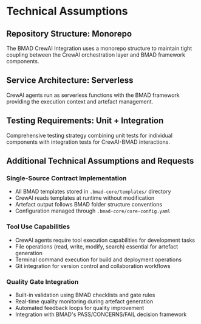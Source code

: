 # Technical Assumptions

## Repository Structure: Monorepo
The BMAD CrewAI Integration uses a monorepo structure to maintain tight coupling between the CrewAI orchestration layer and BMAD framework components.

## Service Architecture: Serverless
CrewAI agents run as serverless functions with the BMAD framework providing the execution context and artefact management.

## Testing Requirements: Unit + Integration
Comprehensive testing strategy combining unit tests for individual components with integration tests for CrewAI-BMAD interactions.

## Additional Technical Assumptions and Requests

### Single-Source Contract Implementation
- All BMAD templates stored in `.bmad-core/templates/` directory
- CrewAI reads templates at runtime without modification
- Artefact output follows BMAD folder structure conventions
- Configuration managed through `.bmad-core/core-config.yaml`

### Tool Use Capabilities
- CrewAI agents require tool execution capabilities for development tasks
- File operations (read, write, modify, search) essential for artefact generation
- Terminal command execution for build and deployment operations
- Git integration for version control and collaboration workflows

### Quality Gate Integration
- Built-in validation using BMAD checklists and gate rules
- Real-time quality monitoring during artefact generation
- Automated feedback loops for quality improvement
- Integration with BMAD's PASS/CONCERNS/FAIL decision framework
